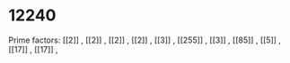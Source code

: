# 12240

Prime factors: [[2]] , [[2]] , [[2]] , [[2]] , [[3]] , [[255]] , [[3]] , [[85]] , [[5]] , [[17]] , [[17]] , 